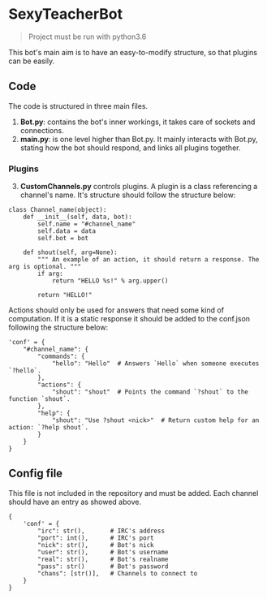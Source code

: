 # SexyTeacherBot

> Project must be run with python3.6

This bot's main aim is to have an easy-to-modify structure, so that plugins can be easily.

## Code

The code is structured in three main files.
1. **Bot.py**: contains the bot's inner workings, it takes care of sockets and connections.
2. **main.py**: is one level higher than Bot.py. It mainly interacts with Bot.py, stating how the
bot should respond, and links all plugins together.

### Plugins

3. **CustomChannels.py** controls plugins. A plugin is a class referencing a channel's name. It's 
structure should follow the structure below:

```
class Channel_name(object):
    def __init__(self, data, bot):
        self.name = "#channel_name"
        self.data = data
        self.bot = bot
        
    def shout(self, arg=None):
        """ An example of an action, it should return a response. The arg is optional. """
        if arg:
            return "HELLO %s!" % arg.upper()
        
        return "HELLO!"
```

Actions should only be used for answers that need some kind of computation. If it is 
a static response it should be added to the conf.json following the structure below:

```
'conf' = {
    "#channel_name": {
        "commands": {
            "hello": "Hello"  # Answers `Hello` when someone executes `?hello`.
        },
        "actions": {
            "shout": "shout"  # Points the command `?shout` to the function `shout`.
        },
        "help": {
            "shout": "Use ?shout <nick>"  # Return custom help for an action: `?help shout`.
        }
    }
}
```

## Config file

This file is not included in the repository and must be added. Each channel should have 
an entry as showed above. 

```
{
    'conf' = {
        "irc": str(),       # IRC's address
        "port": int(),      # IRC's port
        "nick": str(),      # Bot's nick
        "user": str(),      # Bot's username
        "real": str(),      # Bot's realname
        "pass": str()       # Bot's password
        "chans": [str()],   # Channels to connect to
    }
}
```
